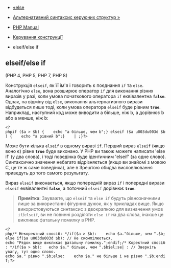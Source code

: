 - [«else](control-structures.else.md)
- [Альтернативний синтаксис керуючих структур »](control-structures.alternative-syntax.md)

- [PHP Manual](index.md)
- [Керування конструкції](language.control-structures.md)
- elseif/else if

## elseif/else if

(PHP 4, PHP 5, PHP 7, PHP 8)

Конструкція `elseif`, як її ім'я і говорить є поєднання `if` та `else`.
Аналогічно `else`, вона розширює оператор `if` для виконання різних
виразів у разі, коли умова початкового оператора `if` еквівалентна
**`false`**. Однак, на відміну від `else`, виконання альтернативного
вирази відбудеться лише тоді, коли умова оператора `elseif`
буде рівним **`true`**. Наприклад, наступний код може
виводити a більше, ніж b, a дорівнює b або a менше, ніж b:

`<?phpif ($a > $b) {    echo "a більше, чем b";} elseif ($a u003du003d $b) {    echo "a рівний b";}    | ;}?> `

Може бути кілька `elseif` в одному виразі `if`. Перший вираз
`elseif` (якщо воно є) рівне **`true`** буде виконано. У PHP ви
також можете написати 'else if' (у два слова), і тоді поведінка буде
ідентичним 'elseif' (за одне слово). Синтаксично значення небагато
відрізняється (якщо ви знайомі з мовою С, це те ж саме поведінка), але в
Зрештою обидва висловлювання приведуть до того самого результату.

Вираз `elseif` виконається, якщо попередній вираз `if` і
попередні вирази `elseif` еквівалентні **`false`**, а поточний
`elseif` дорівнює **`true`**.

> **Примітка**: Зауважте, що `elseif` та `else if` будуть рівнозначними
> лише за використанні фігурних дужок, як у прикладах вище. Якщо
> використовуються синтаксис з двокрапкою для визначення умов
> `if`/`elseif`, ви не повинні розділяти `else if` на два слова, інакше
> це викликає фатальну помилку в PHP.

` <?php/* Некоректний спосіб: */if($a > $b):    echo $a."більше, чем ".$b;else if($a u003du003d $b): // Не скомпілюється. echo "Рядок вище викликає фатальну помилку.";endif;/* Коректний спосіб: */if($a > $b):   echo $a." більше, чем ".$b$el;se| : // Зверніть увагу, тут одно слово. echo $a." рівно ".$b;else:    echo $a." не більше і не рівно ".$b;endif;?> `
